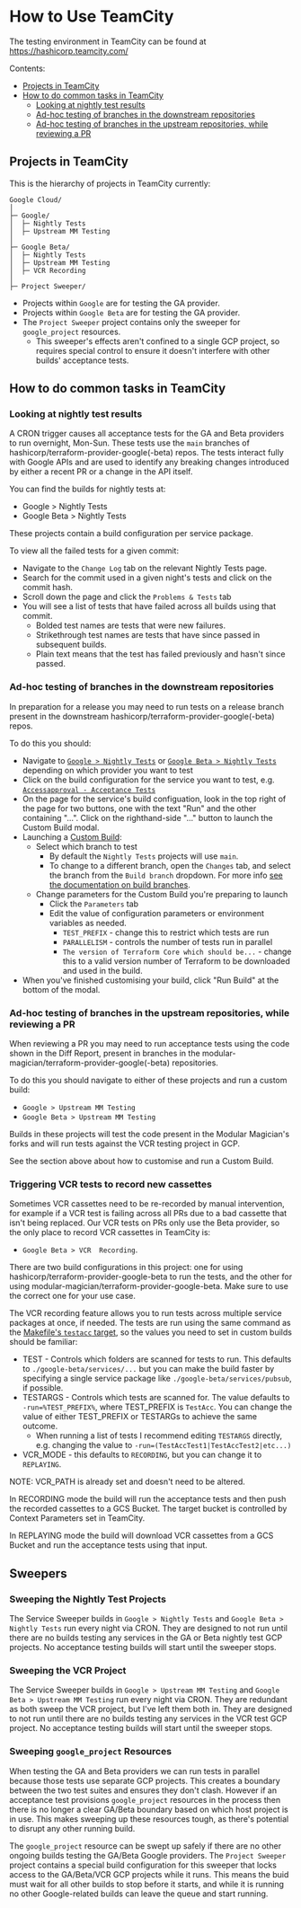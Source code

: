 # How to Use TeamCity

The testing environment in TeamCity can be found at https://hashicorp.teamcity.com/

Contents:
* [Projects in TeamCity](#projects-in-teamcity)
* [How to do common tasks in TeamCity](#how-to-do-common-tasks-in-teamcity)
    * [Looking at nightly test results](#looking-at-nightly-test-results)
    * [Ad-hoc testing of branches in the downstream repositories](#ad-hoc-testing-of-branches-in-the-downstream-repositories)
    * [Ad-hoc testing of branches in the upstream repositories, while reviewing a PR](#ad-hoc-testing-of-branches-in-the-upstream-repositories-while-reviewing-a-pr)



## Projects in TeamCity

This is the hierarchy of projects in TeamCity currently:

```
Google Cloud/
│
├─ Google/
│  ├─ Nightly Tests
│  ├─ Upstream MM Testing
│
├─ Google Beta/
│  ├─ Nightly Tests
│  ├─ Upstream MM Testing
│  ├─ VCR Recording
│
├─ Project Sweeper/
```

* Projects within `Google` are for testing the GA provider.
* Projects within `Google Beta` are for testing the GA provider.
* The `Project Sweeper` project contains only the sweeper for `google_project` resources.
   * This sweeper's effects aren't confined to a single GCP project, so requires special control to ensure it doesn't interfere with other builds' acceptance tests.

## How to do common tasks in TeamCity

### Looking at nightly test results

A CRON trigger causes all acceptance tests for the GA and Beta providers to run overnight, Mon-Sun. These tests use the `main` branches of hashicorp/terraform-provider-google(-beta) repos. The tests interact fully with Google APIs and are used to identify any breaking changes introduced by either a recent PR or a change in the API itself.

You can find the builds for nightly tests at:
* Google > Nightly Tests
* Google Beta > Nightly Tests

These projects contain a build configuration per service package.

To view all the failed tests for a given commit:

* Navigate to the `Change Log` tab on the relevant Nightly Tests page.
* Search for the commit used in a given night's tests and click on the commit hash.
* Scroll down the page and click the `Problems & Tests` tab
* You will see a list of tests that have failed across all builds using that commit.
    * Bolded test names are tests that were new failures.
    * Strikethrough test names are tests that have since passed in subsequent builds.
    * Plain text means that the test has failed previously and hasn't since passed. 
 

### Ad-hoc testing of branches in the downstream repositories

In preparation for a release you may need to run tests on a release branch present in the downstream hashicorp/terraform-provider-google(-beta) repos.

To do this you should:

* Navigate to [`Google > Nightly Tests`](https://hashicorp.teamcity.com/project/TerraformProviders_GoogleCloud_GOOGLE_NIGHTLYTESTS?mode=builds#all-projects) or [`Google Beta > Nightly Tests`](https://hashicorp.teamcity.com/project/TerraformProviders_GoogleCloud_GOOGLE_BETA_NIGHTLYTESTS#all-projects) depending on which provider you want to test
* Click on the build configuration for the service you want to test, e.g. [`Accessapproval - Acceptance Tests`](https://hashicorp.teamcity.com/buildConfiguration/TerraformProviders_GoogleCloud_GOOGLE_NIGHTLYTESTS_GOOGLE_PACKAGE_ACCESSAPPROVAL?branch=%3Cdefault%3E&buildTypeTab=overview&mode=builds)
* On the page for the service's build configuation, look in the top right of the page for two buttons, one with the text "Run" and the other containing "...". Click on the righthand-side "..." button to launch the Custom Build modal.
* Launching a [Custom Build](https://www.jetbrains.com/help/teamcity/running-custom-build.html):
  * Select which branch to test
     * By default the `Nightly Tests` projects will use `main`.
     * To change to a different branch, open the `Changes` tab, and select the branch from the `Build branch` dropdown. For more info [see the documentation on build branches](https://www.jetbrains.com/help/teamcity/running-custom-build.html#Build+Branch).
  * Change parameters for the Custom Build you're preparing to launch
    * Click the `Parameters` tab
    * Edit the value of configuration parameters or environment variables as needed.
      * `TEST_PREFIX` - change this to restrict which tests are run
      * `PARALLELISM` - controls the number of tests run in parallel
      * `The version of Terraform Core which should be...` - change this to a valid version number of Terraform to be downloaded and used in the build.
* When you've finished customising your build, click "Run Build" at the bottom of the modal.



### Ad-hoc testing of branches in the upstream repositories, while reviewing a PR

When reviewing a PR you may need to run acceptance tests using the code shown in the Diff Report, present in branches in the modular-magician/terraform-provider-google(-beta) repositories.

To do this you should navigate to either of these projects and run a custom build:
* `Google > Upstream MM Testing`
* `Google Beta > Upstream MM Testing`

Builds in these projects will test the code present in the Modular Magician's forks and will run tests against the VCR testing project in GCP.

See the section above about how to customise and run a Custom Build.


### Triggering VCR tests to record new cassettes

Sometimes VCR cassettes need to be re-recorded by manual intervention, for example if a VCR test is failing across all PRs due to a bad cassette that isn't being replaced. Our VCR tests on PRs only use the Beta provider, so the only place to record VCR cassettes in TeamCity is:
* `Google Beta > VCR  Recording`.

There are two build configurations in this project: one for using hashicorp/terraform-provider-google-beta to run the tests, and the other for using modular-magician/terraform-provider-google-beta. Make sure to use the correct one for your use case.

The VCR recording feature allows you to run tests across multiple service packages at once, if needed. The tests are run using the same command as the [Makefile's `testacc` target](https://github.com/hashicorp/terraform-provider-google/blob/6f7a4648aef25bce130817c38556dabbe8265bc3/GNUmakefile#L17-L18), so the values you need to set in custom builds should be familiar:

* TEST - Controls which folders are scanned for tests to run. This defaults to `./google-beta/services/...` but you can make the build faster by specifying a single service package like `./google-beta/services/pubsub`, if possible.
* TESTARGS - Controls which tests are scanned for. The value defaults to `-run=%TEST_PREFIX%`, where TEST_PREFIX is `TestAcc`. You can change the value of either TEST_PREFIX or TESTARGs to achieve the same outcome.
    * When running a list of tests I recommend editing `TESTARGS` directly, e.g. changing the value to `-run=(TestAccTest1|TestAccTest2|etc...)`
* VCR_MODE - this defaults to `RECORDING`, but you can change it to `REPLAYING`.

NOTE: VCR_PATH is already set and doesn't need to be altered.

In RECORDING mode the build will run the acceptance tests and then push the recorded cassettes to a GCS Bucket. The target bucket is controlled by Context Parameters set in TeamCity.

In REPLAYING mode the build will download VCR cassettes from a GCS Bucket and run the acceptance tests using that input.

## Sweepers

### Sweeping the Nightly Test Projects

The Service Sweeper builds in `Google > Nightly Tests` and `Google Beta > Nightly Tests` run every night via CRON. They are designed to not run until there are no builds testing any services in the GA or Beta nightly test GCP projects. No acceptance testing builds will start until the sweeper stops.

### Sweeping the VCR Project

The Service Sweeper builds in `Google > Upstream MM Testing` and `Google Beta > Upstream MM Testing` run every night via CRON. They are redundant as both sweep the VCR project, but I've left them both in. They are designed to not run until there are no builds testing any services in the VCR test GCP project. No acceptance testing builds will start until the sweeper stops.

### Sweeping `google_project` Resources

When testing the GA and Beta providers we can run tests in parallel because those tests use separate GCP projects. This creates a boundary between the two test suites and ensures they don't clash. However if an acceptance test provisions `google_project` resources in the process then there is no longer a clear GA/Beta boundary based on which host project is in use. This makes sweeping up these resources tough, as there's potential to disrupt any other running build.

The `google_project` resource can be swept up safely if there are no other ongoing builds testing the GA/Beta Google providers. The `Project Sweeper` project contains a special build configuration for this sweeper that locks access to the GA/Beta/VCR GCP projects while it runs. This means the buid must wait for all other builds to stop before it starts, and while it is running no other Google-related builds can leave the queue and start running.